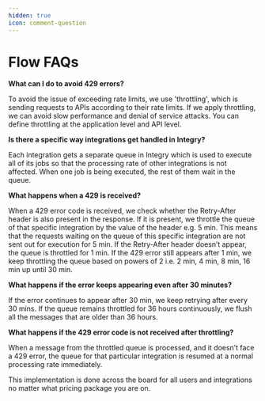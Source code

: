 ```yaml
---
hidden: true
icon: comment-question
---
```


# Flow FAQs

**What can I do to avoid 429 errors?**

To avoid the issue of exceeding rate limits, we use 'throttling', which is sending requests to APIs according to their rate limits. If we apply throttling, we can avoid slow performance and denial of service attacks. You can define throttling at the application level and API level.&#x20;

**Is there a specific way integrations get handled in Integry?**

Each integration gets a separate queue in Integry which is used to execute all of its jobs so that the processing rate of other integrations is not affected. When one job is being executed, the rest of them wait in the queue.&#x20;

**What happens when a 429 is received?**

When a 429 error code is received, we check whether the Retry-After header is also present in the response. If it is present, we throttle the queue of that specific integration by the value of the header e.g. 5 min.  This means that the requests waiting on the queue of this specific integration are not sent out for execution for 5 min. If the Retry-After header doesn’t appear, the queue is throttled for 1 min. If the 429 error still appears after 1 min, we keep throttling the queue based on powers of 2 i.e. 2 min, 4 min, 8 min, 16 min up until 30 min.

**What happens if the error keeps appearing even after 30 minutes?**

If the error continues to appear after 30 min, we keep retrying after every 30 mins. If the queue remains throttled for 36 hours continuously, we flush all the messages that are older than 36 hours.

**What happens if the 429 error code is not received after throttling?**

When a message from the throttled queue is processed, and it doesn’t face a 429 error, the queue for that particular integration is resumed at a normal processing rate immediately.&#x20;

This implementation is done across the board for all users and integrations no matter what pricing package you are on.
